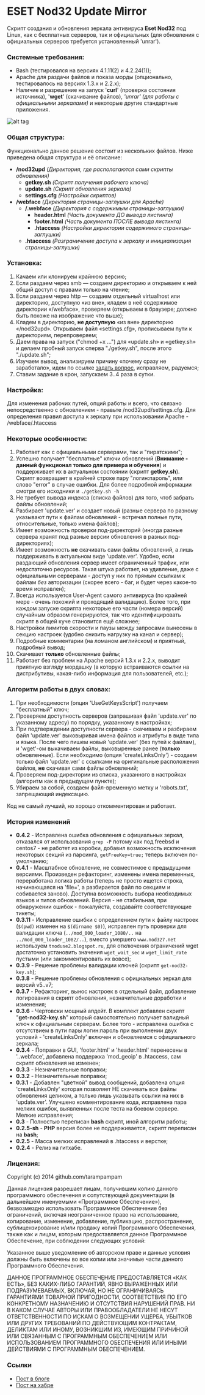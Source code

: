 ESET Nod32 Update Mirror
=========

Скрипт создания и обновления зеркала антивируса **Eset Nod32** под Linux, как с бесплатных серверов, так и официальных (для обновления с официальных серверов требуется установленный 'unrar').

### Системные требования:

  - Bash (тестировался на версиях 4.1.11(2) и 4.2.24(1));
  - Apache для раздачи файлов и показа морды (опционально, тестировалось на версиях 1.3.x и 2.2.x);
  - Наличие и разрешение на запуск '**curl**' (проверка состояния источника), '**wget**' (скачивание файлов), _'unrar' (для работы с официальными зеркалами)_ и некоторые другие стандартные приложения.

![alt tag](http://oi60.tinypic.com/20f3w21.jpg)

### Общая структура:

Функционально данное решение состоит из нескольких файлов. Ниже приведена общая структура и её описание:
- **/nod32upd** _(Директория, где располагаются сами скрипты обновления)_
  - **getkey.sh** _(Скрипт получения рабочего ключа)_
  - **update.sh** _(Скрипт обновления зеркала)_
  - **settings.cfg** _(Настройки скриптов)_
- **/webface** _(Директория страницы-заглушки для Apache)_
  - **/.webface** _(Директория с содержимым страницы-заглушки)_
    - **header.html** _(Часть документа ДО вывода листинга)_
    - **footer.html** _(Часть документа ПОСЛЕ вывода листинга)_
    - **.htaccess** _(Настройки директории содержимого страницы-заглушки)_
  - **.htaccess** _(Разграничение доступа к зеркалу и инициализация страницы-заглушки)_

### Установка:

  1. Качаем или клонируем крайнюю версию;
  2. Если раздаем через smb — создаем директорию и открываем к ней общий доступ с правами только на чтение;
  3. Если раздаем через http — создаем отдельный virtualhost или директорию, доступную «из вне», кладем в неё содержимое директории «/webface», проверяем (открываем в браузере; должно быть похоже на изображение что выше);
  4. Кладем в директорию, **не доступную** «из вне» директорию «/nod32upd». Открываем файл «settings.cfg», прописываем пути к директориям, перепроверяем;
  5. Даем права на запуск ("chmod +x ...") для «update.sh» и «getkey.sh» и делаем пробный запуск сперва "./getkey.sh", после этого "./update.sh";
  6. Изучаем вывод, анализируем причину «почему сразу не заработало», идем по ссылке [задать вопрос], исправляем, радуемся;
  7. Ставим задание в крон, запускаем 3..4 раза в сутки.

### Настройка:

Для изменения рабочих путей, опций работы и всего, что связано непосредственно с обновлением - правьте /nod32upd/settings.cfg. Для определения правил доступа к зеркалу при использовании Apache - /webface/.htaccess

### Некоторые особенности:

  1. Работает как с официальными серверами, так и "пиратскими";
  2. Успешно получает "бесплатные" ключи обновлений (**Внимание - данный функционал только для примера и обучения**) и поддерживает их в актуальном состоянии (скрипт **getkey.sh**). Скрипт возвращает в крайней строке пару "логин:пароль", или слово "error" в случае ошибки. Для более подробной информации смотри его исходники и ``./getkey.sh -h``
  3. Не требует вывода индекса (списка файлов) для того, чтоб забрать файлы обновлений;
  4. Разбирает 'update.ver' и создает новый (разные сервера по разному указывают пути к файлам обновлений - встречал полные пути, относительные, только имена файлов);
  5. Имеет возможность проверки под-директорий (иногда разные сервера хранят под разные версии обновления в разных под-директориях);
  6. Имеет возможность **не** скачивать сами файлы обновлений, а лишь поддерживать в актуальном виде 'update.ver'. Удобно, если раздающий обновления сервер имеет ограниченный трафик, или недостаточно ресурсов. Такая штука работает, на удивление, даже с официальными серверами - доступ у них по прямым ссылкам к файлам _без_ авторизации (скорее всего - баг, и будет через какое-то время исправлен);
  7. Всегда используется User-Agent самого антивируса (по крайней мере - очень похожий и проходящий валидацию). Более того, при каждом запуске скрипта некоторые его части (номера версий) случайным образом генерируются, так что идентифицировать скрипт в общей куче становится ещё сложнее;
  8. Настройки лимитов скорости и паузы между запросами вынесены в секцию настроек (удобно снизить нагрузку на канал и сервер);
  9. Подробные комментарии (на ломаном английском) и приятный, подробный вывод;
  10. Скачивает **только** обновленные файлы;
  11. Работает без проблем на Apache версий 1.3.x и 2.2.x, выводит приятную взгляду мордашку (в которую встраиваются ссылки на дистрибутивы, какая-либо информация для пользователей, etc.);

### Алгоритм работы в двух словах:

  1. При необходимости (опция 'UseGetKeysScript') получаем "бесплатный" ключ;
  2. Проверяем доступность серверов (запрашивая файл 'update.ver' по указанному адресу) по порядку, указанному в настройках;
  3. При подтверждении доступности сервера - скачиваем и разбираем файл 'update.ver' выковыривая имена файлов и атрибуты в виде типа и языка. После чего пишем новый 'update.ver' (без путей к файлам), и 'wget'-ом выкачиваем файлы, выковыренные ранее (**только** обновленные). Если необходимо (опция 'createLinksOnly') - создаем только файл 'update.ver' с ссылками на оригинальные расположения файлов, **не** скачивая сами файлы обновлений;
  4. Проверяем под-директории из списка, указанного в настройках (алгоритм как в предыдущем пункте);
  3. Убираем за собой, создаем файл-временную метку и 'robots.txt', запрещающий индексацию.

Код не самый лучший, но хорошо откомментирован и работает.

### История изменений

* **0.4.2** - Исправлена ошибка обновления с официальных зеркал, отказался от использования `grep -P` потому как под freebsd и centos7 - не работет из коробки, добавил возможность исключения некоторых секций из парсинга, `getFreeKey=true;` теперь включен по-умолчанию;
* **0.4.1** - Масштабное обновление, не совместимое с предыдущими версиями. Произведен рефакторинг, изменены имена переменных, переработана логика работы (теперь не просто ищется строка, начинающаяся на 'file=', а разбирается файл по секциям и собивается заново). Доступна возможность выбора необходимых языков и типов обновлений. Версия - не стабильная, при обнаружении ошибок - пожалуйста, создавайте соответствующие тикеты;
* **0.3.11** - Исправление ошибки с определением пути к файлу настроек (`$(pwd)` изменен на `$(dirname $0)`), исправлен путь проверки для валидации ключа (`../mod_000_loader_1080/..` на `../mod_000_loader_1082/..`), вместо умершего `www.nod327.net` используем `tnoduse2.blogspot.ru`, для отключения ограничений wget достаточно установить значения `wget_wait_sec` и `wget_limit_rate` пустыми (или закомментировать их вовсе);
* **0.3.9** - Решение проблемы валидации ключей (скрипт `get-nod32-key.sh`);
* **0.3.8** - Решение проблемы обновления с официальных зеркал для версий v5..v7;
* **0.3.7** - Рефакторинг, вынос настроек в отдельный файл, добавление логирования в скрипт обновления, незначительные доработки и изменения;
* **0.3.6** - Чертовски мощный апдейт. В комплект добавлен скрипт "**get-nod32-key.sh**" который самостоятельно получает валидный ключ к официальным серверам. Более того - исправлена ошибка с отсутствием в пути пары логин:пароль при выполнении двух условий - 'createLinksOnly' включен и обновляемся с официального зеркала;
* **0.3.4** - Поправки в GUI, 'footer.html' и 'header.html' перенесены в '.\.webface\', добавлена поддержка 'mod_geoip' в .htaccess, сам скрипт обновления не изменен;
* **0.3.3** - Незначительные поправки;
* **0.3.2** - Незначительные поправки;
* **0.3.1** - Добавлен "цветной" вывод сообщений, добавлена опция 'createLinksOnly' которая позволяет НЕ скачивать все файлы обновления целиком, а только лишь указывать ссылки на них в 'update.ver'. Улучшено комментирование кода, исправлена пара мелких ошибок, выявленных после теста на боевом сервере. Мелкие исправления;
* **0.3** - Полностью переписан **bash** скрипт, иной алгоритм работы;
* **0.2.5-sh** - **PHP** версия более не поддерживается, скрипт переписан на **bash**;
* **0.2.5** - Масса мелких исправлений в .htaccess и верстке;
* **0.2.4** - Релиз на гитхабе.

### Лицензия:

Copyright (c) 2014 github.com/tarampampam

Данная лицензия разрешает лицам, получившим копию данного программного обеспечения и сопутствующей документации (в дальнейшем именуемыми «Программное Обеспечение»), безвозмездно использовать Программное Обеспечение без ограничений, включая неограниченное право на использование, копирование, изменение, добавление, публикацию, распространение, сублицензирование и/или продажу копий Программного Обеспечения, также как и лицам, которым предоставляется данное Программное Обеспечение, при соблюдении следующих условий:

Указанное выше уведомление об авторском праве и данные условия должны быть включены во все копии или значимые части данного Программного Обеспечения.

ДАННОЕ ПРОГРАММНОЕ ОБЕСПЕЧЕНИЕ ПРЕДОСТАВЛЯЕТСЯ «КАК ЕСТЬ», БЕЗ КАКИХ-ЛИБО ГАРАНТИЙ, ЯВНО ВЫРАЖЕННЫХ ИЛИ ПОДРАЗУМЕВАЕМЫХ, ВКЛЮЧАЯ, НО НЕ ОГРАНИЧИВАЯСЬ ГАРАНТИЯМИ ТОВАРНОЙ ПРИГОДНОСТИ, СООТВЕТСТВИЯ ПО ЕГО КОНКРЕТНОМУ НАЗНАЧЕНИЮ И ОТСУТСТВИЯ НАРУШЕНИЙ ПРАВ. НИ В КАКОМ СЛУЧАЕ АВТОРЫ ИЛИ ПРАВООБЛАДАТЕЛИ НЕ НЕСУТ ОТВЕТСТВЕННОСТИ ПО ИСКАМ О ВОЗМЕЩЕНИИ УЩЕРБА, УБЫТКОВ ИЛИ ДРУГИХ ТРЕБОВАНИЙ ПО ДЕЙСТВУЮЩИМ КОНТРАКТАМ, ДЕЛИКТАМ ИЛИ ИНОМУ, ВОЗНИКШИМ ИЗ, ИМЕЮЩИМ ПРИЧИНОЙ ИЛИ СВЯЗАННЫМ С ПРОГРАММНЫМ ОБЕСПЕЧЕНИЕМ ИЛИ ИСПОЛЬЗОВАНИЕМ ПРОГРАММНОГО ОБЕСПЕЧЕНИЯ ИЛИ ИНЫМИ ДЕЙСТВИЯМИ С ПРОГРАММНЫМ ОБЕСПЕЧЕНИЕМ.

### Ссылки

* [Пост в блоге]
* [Пост на хабре]

[Пост в блоге]:http://tmblr.co/ZYW79o1CrHcIG
[Пост на хабре]:http://habrahabr.ru/post/232163/
[задать вопрос]:https://github.com/tarampampam/nod32-update-mirror/issues/new
